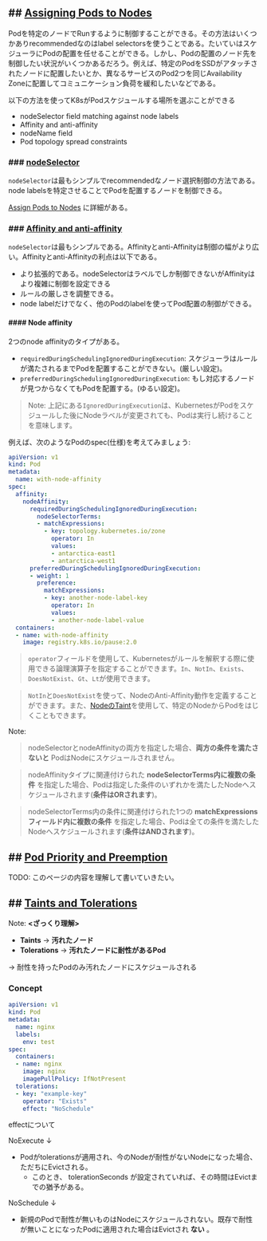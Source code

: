 


## ## [Assigning Pods to Nodes](https://kubernetes.io/docs/concepts/scheduling-eviction/assign-pod-node/)

Podを特定のノードでRunするように制御することができる。その方法はいくつかありrecommendedなのはlabel selectorsを使うことである。たいていはスケジューラにPodの配置を任せることができる。しかし、Podの配置のノード先を制御したい状況がいくつかあるだろう。例えば、特定のPodをSSDがアタッチされたノードに配置したいとか、異なるサービスのPod2つを同じAvailability Zoneに配置してコミュニケーション負荷を緩和したいなどである。

以下の方法を使ってK8sがPodスケジュールする場所を選ぶことができる

* nodeSelector field matching against node labels
* Affinity and anti-affinity
* nodeName field
* Pod topology spread constraints

### ### [nodeSelector](https://kubernetes.io/docs/concepts/scheduling-eviction/assign-pod-node/#nodeselector)

`nodeSelector`は最もシンプルでrecommendedなノード選択制御の方法である。node labelsを特定させることでPodを配置するノードを制御できる。

[Assign Pods to Nodes](https://kubernetes.io/docs/tasks/configure-pod-container/assign-pods-nodes/) に詳細がある。

### ### [Affinity and anti-affinity](https://kubernetes.io/docs/concepts/scheduling-eviction/assign-pod-node/#affinity-and-anti-affinity)

`nodeSelector`は最もシンプルである。Affinityとanti-Affinityは制御の幅がより広い。Affinityとanti-Affinityの利点は以下である。

* より拡張的である。nodeSelectorはラベルでしか制御できないがAffinityはより複雑に制御を設定できる
* ルールの厳しさを調整できる。
* node labelだけでなく、他のPodのlabelを使ってPod配置の制御ができる。

#### #### Node affinity

2つのnode affinityのタイプがある。

* `requiredDuringSchedulingIgnoredDuringExecution`: スケジューラはルールが満たされるまでPodを配置することができない。(厳しい設定)。
* `preferredDuringSchedulingIgnoredDuringExecution`: もし対応するノードが見つからなくてもPodを配置する。(ゆるい設定)。

> Note: 上記にある`IgnoredDuringExecution`は、KubernetesがPodをスケジュールした後にNodeラベルが変更されても、Podは実行し続けることを意味します。

例えば、次のようなPodのspec(仕様)を考えてみましょう:

```yaml
apiVersion: v1
kind: Pod
metadata:
  name: with-node-affinity
spec:
  affinity:
    nodeAffinity:
      requiredDuringSchedulingIgnoredDuringExecution:
        nodeSelectorTerms:
        - matchExpressions:
          - key: topology.kubernetes.io/zone
            operator: In
            values:
            - antarctica-east1
            - antarctica-west1
      preferredDuringSchedulingIgnoredDuringExecution:
      - weight: 1
        preference:
          matchExpressions:
          - key: another-node-label-key
            operator: In
            values:
            - another-node-label-value
  containers:
  - name: with-node-affinity
    image: registry.k8s.io/pause:2.0
```

> `operator`フィールドを使用して、Kubernetesがルールを解釈する際に使用できる論理演算子を指定することができます。`In`、`NotIn`、`Exists`、`DoesNotExist`、`Gt`、`Lt`が使用できます。

> `NotIn`と`DoesNotExist`を使って、NodeのAnti-Affinity動作を定義することができます。また、[NodeのTaint](https://kubernetes.io/ja/docs/concepts/scheduling-eviction/taint-and-toleration/)を使用して、特定のNodeからPodをはじくこともできます。

Note:

> nodeSelectorとnodeAffinityの両方を指定した場合、__両方の条件を満たさないと__ PodはNodeにスケジュールされません。

> nodeAffinityタイプに関連付けられた __nodeSelectorTerms内に複数の条件__ を指定した場合、Podは指定した条件のいずれかを満たしたNodeへスケジュールされます(__条件はORされます__)。

> nodeSelectorTerms内の条件に関連付けられた1つの __matchExpressionsフィールド内に複数の条件__ を指定した場合、Podは全ての条件を満たしたNodeへスケジュールされます(__条件はANDされます__)。


## ## [Pod Priority and Preemption](https://kubernetes.io/docs/concepts/scheduling-eviction/pod-priority-preemption/)

TODO: このページの内容を理解して書いていきたい。

## ## [Taints and Tolerations](https://kubernetes.io/docs/concepts/scheduling-eviction/taint-and-toleration/)

Note: __<ざっくり理解>__

* __Taints__      → __汚れたノード__
* __Tolerations__ → __汚れたノードに耐性があるPod__

→ 耐性を持ったPodのみ汚れたノードにスケジュールされる

### Concept

```yaml
apiVersion: v1
kind: Pod
metadata:
  name: nginx
  labels:
    env: test
spec:
  containers:
  - name: nginx
    image: nginx
    imagePullPolicy: IfNotPresent
  tolerations:
  - key: "example-key"
    operator: "Exists"
    effect: "NoSchedule"
```

effectについて

NoExecute ↓  
* Podがtolerationsが適用され、今のNodeが耐性がないNodeになった場合、ただちにEvictされる。
  * このとき、 tolerationSeconds が設定されていれば、その時間はEvictまでの猶予がある。

NoSchedule ↓  
* 新規のPodで耐性が無いものはNodeにスケジュールされない。既存で耐性が無いことになったPodに適用された場合はEvictされ __ない__ 。

